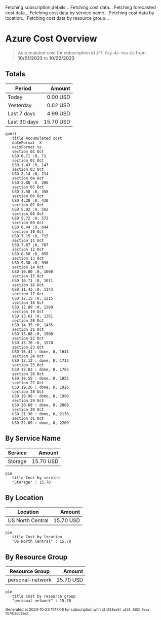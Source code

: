 Fetching subscription details...
Fetching cost data...
Fetching forecasted cost data...
Fetching cost data by service name...
Fetching cost data by location...
Fetching cost data by resource group...
# Azure Cost Overview

> Accumulated cost for subscription id `JPF Pay-As-You-Go` from **10/01/2023** to **10/22/2023**

## Totals

|Period|Amount|
|---|---:|
|Today|0.00 USD|
|Yesterday|0.62 USD|
|Last 7 days|4.99 USD|
|Last 30 days|15.70 USD|

```mermaid
gantt
   title Accumulated cost
   dateFormat  X
   axisFormat %s
   section 01 Oct
   USD 0.71 :0, 71
   section 02 Oct
   USD 1.43 :0, 143
   section 03 Oct
   USD 2.14 :0, 214
   section 04 Oct
   USD 2.86 :0, 286
   section 05 Oct
   USD 3.58 :0, 358
   section 06 Oct
   USD 4.30 :0, 430
   section 07 Oct
   USD 5.02 :0, 502
   section 08 Oct
   USD 5.72 :0, 572
   section 09 Oct
   USD 6.44 :0, 644
   section 10 Oct
   USD 7.15 :0, 715
   section 11 Oct
   USD 7.87 :0, 787
   section 12 Oct
   USD 8.58 :0, 858
   section 13 Oct
   USD 9.30 :0, 930
   section 14 Oct
   USD 10.00 :0, 1000
   section 15 Oct
   USD 10.71 :0, 1071
   section 16 Oct
   USD 11.43 :0, 1143
   section 17 Oct
   USD 12.15 :0, 1215
   section 18 Oct
   USD 12.89 :0, 1289
   section 19 Oct
   USD 13.61 :0, 1361
   section 20 Oct
   USD 14.35 :0, 1435
   section 21 Oct
   USD 15.08 :0, 1508
   section 22 Oct
   USD 15.70 :0, 1570
   section 23 Oct
   USD 16.41 : done, 0, 1641
   section 24 Oct
   USD 17.12 : done, 0, 1712
   section 25 Oct
   USD 17.83 : done, 0, 1783
   section 26 Oct
   USD 18.55 : done, 0, 1855
   section 27 Oct
   USD 19.26 : done, 0, 1926
   section 28 Oct
   USD 19.98 : done, 0, 1998
   section 29 Oct
   USD 20.68 : done, 0, 2068
   section 30 Oct
   USD 21.38 : done, 0, 2138
   section 31 Oct
   USD 22.09 : done, 0, 2209
```

## By Service Name

|Service|Amount|
|---|---:|
|Storage|15.70 USD|

```mermaid
pie
   title Cost by service
   "Storage" : 15.70
```

## By Location

|Location|Amount|
|---|---:|
|US North Central|15.70 USD|

```mermaid
pie
   title Cost by location
   "US North Central" : 15.70
```

## By Resource Group

|Resource Group|Amount|
|---|---:|
|personal-network|15.70 USD|

```mermaid
pie
   title Cost by resource group
   "personal-network" : 15.70
```

<sup>Generated at 2023-10-23 11:17:08 for subscription with id `4913be3f-a345-4652-9bba-767418dd25e3`</sup>
